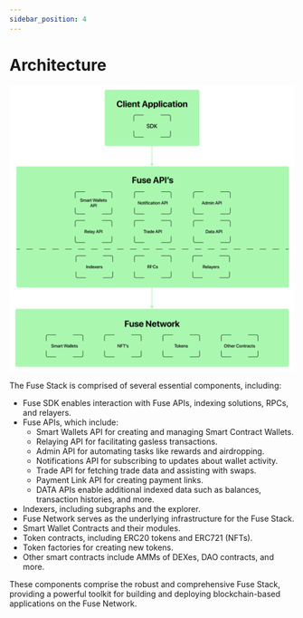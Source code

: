 ```yaml
---
sidebar_position: 4
---
```

# Architecture

![](<../../.gitbook/assets/123.png>)

The Fuse Stack is comprised of several essential components, including:

* Fuse SDK enables interaction with Fuse APIs, indexing solutions, RPCs, and relayers.
* Fuse APIs, which include:
  * Smart Wallets API for creating and managing Smart Contract Wallets.
  * Relaying API for facilitating gasless transactions.
  * Admin API for automating tasks like rewards and airdropping.
  * Notifications API for subscribing to updates about wallet activity.
  * Trade API for fetching trade data and assisting with swaps.
  * Payment Link API for creating payment links.
  * DATA APIs enable additional indexed data such as balances, transaction histories, and more.
* Indexers, including subgraphs and the explorer.
* Fuse Network serves as the underlying infrastructure for the Fuse Stack.
* Smart Wallet Contracts and their modules.
* Token contracts, including ERC20 tokens and ERC721 (NFTs).
* Token factories for creating new tokens.
* Other smart contracts include AMMs of DEXes, DAO contracts, and more.

These components comprise the robust and comprehensive Fuse Stack, providing a powerful toolkit for building and deploying blockchain-based applications on the Fuse Network.

